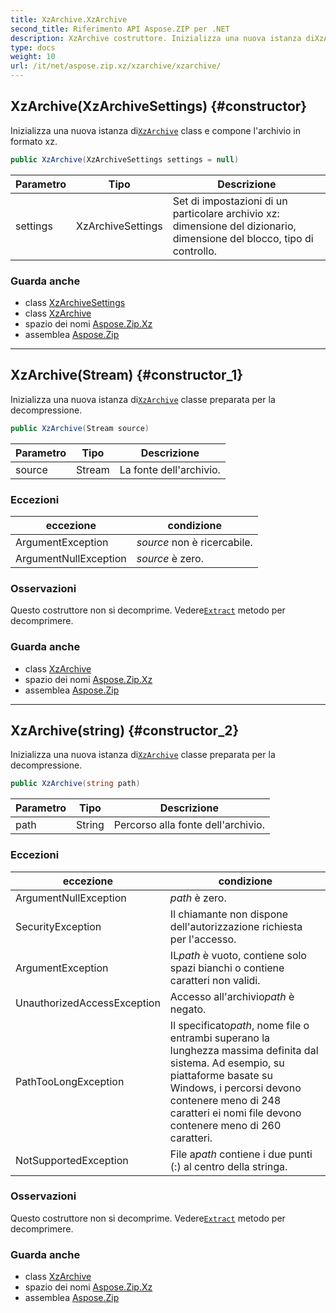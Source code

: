 ```yaml
---
title: XzArchive.XzArchive
second_title: Riferimento API Aspose.ZIP per .NET
description: XzArchive costruttore. Inizializza una nuova istanza diXzArchive class e compone larchivio in formato xz.
type: docs
weight: 10
url: /it/net/aspose.zip.xz/xzarchive/xzarchive/
---
```

## XzArchive(XzArchiveSettings) {#constructor}

Inizializza una nuova istanza di[`XzArchive`](../) class e compone l'archivio in formato xz.

```csharp
public XzArchive(XzArchiveSettings settings = null)
```

| Parametro | Tipo | Descrizione |
| --- | --- | --- |
| settings | XzArchiveSettings | Set di impostazioni di un particolare archivio xz: dimensione del dizionario, dimensione del blocco, tipo di controllo. |

### Guarda anche

* class [XzArchiveSettings](../../../aspose.zip.xz.settings/xzarchivesettings/)
* class [XzArchive](../)
* spazio dei nomi [Aspose.Zip.Xz](../../xzarchive/)
* assemblea [Aspose.Zip](../../../)

---

## XzArchive(Stream) {#constructor_1}

Inizializza una nuova istanza di[`XzArchive`](../) classe preparata per la decompressione.

```csharp
public XzArchive(Stream source)
```

| Parametro | Tipo | Descrizione |
| --- | --- | --- |
| source | Stream | La fonte dell'archivio. |

### Eccezioni

| eccezione | condizione |
| --- | --- |
| ArgumentException | *source* non è ricercabile. |
| ArgumentNullException | *source* è zero. |

### Osservazioni

Questo costruttore non si decomprime. Vedere[`Extract`](../extract/) metodo per decomprimere.

### Guarda anche

* class [XzArchive](../)
* spazio dei nomi [Aspose.Zip.Xz](../../xzarchive/)
* assemblea [Aspose.Zip](../../../)

---

## XzArchive(string) {#constructor_2}

Inizializza una nuova istanza di[`XzArchive`](../) classe preparata per la decompressione.

```csharp
public XzArchive(string path)
```

| Parametro | Tipo | Descrizione |
| --- | --- | --- |
| path | String | Percorso alla fonte dell'archivio. |

### Eccezioni

| eccezione | condizione |
| --- | --- |
| ArgumentNullException | *path* è zero. |
| SecurityException | Il chiamante non dispone dell'autorizzazione richiesta per l'accesso. |
| ArgumentException | IL*path* è vuoto, contiene solo spazi bianchi o contiene caratteri non validi. |
| UnauthorizedAccessException | Accesso all'archivio*path* è negato. |
| PathTooLongException | Il specificato*path*, nome file o entrambi superano la lunghezza massima definita dal sistema. Ad esempio, su piattaforme basate su Windows, i percorsi devono contenere meno di 248 caratteri ei nomi file devono contenere meno di 260 caratteri. |
| NotSupportedException | File a*path* contiene i due punti (:) al centro della stringa. |

### Osservazioni

Questo costruttore non si decomprime. Vedere[`Extract`](../extract/) metodo per decomprimere.

### Guarda anche

* class [XzArchive](../)
* spazio dei nomi [Aspose.Zip.Xz](../../xzarchive/)
* assemblea [Aspose.Zip](../../../)



